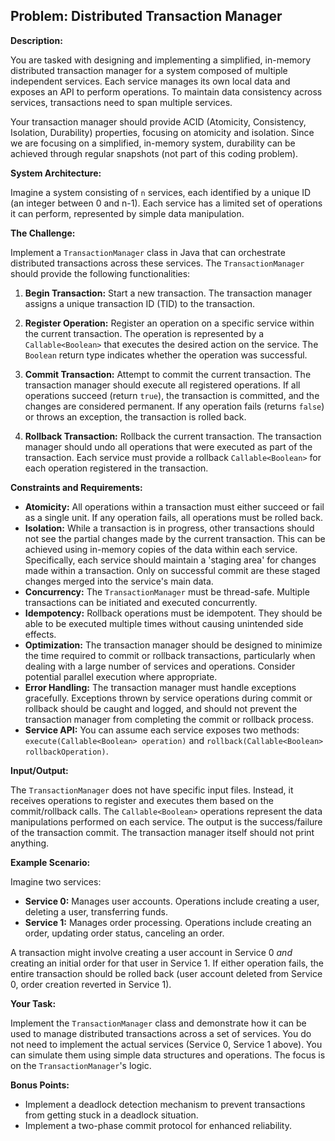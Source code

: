 ## Problem: Distributed Transaction Manager

**Description:**

You are tasked with designing and implementing a simplified, in-memory distributed transaction manager for a system composed of multiple independent services. Each service manages its own local data and exposes an API to perform operations. To maintain data consistency across services, transactions need to span multiple services.

Your transaction manager should provide ACID (Atomicity, Consistency, Isolation, Durability) properties, focusing on atomicity and isolation. Since we are focusing on a simplified, in-memory system, durability can be achieved through regular snapshots (not part of this coding problem).

**System Architecture:**

Imagine a system consisting of `n` services, each identified by a unique ID (an integer between 0 and n-1). Each service has a limited set of operations it can perform, represented by simple data manipulation.

**The Challenge:**

Implement a `TransactionManager` class in Java that can orchestrate distributed transactions across these services. The `TransactionManager` should provide the following functionalities:

1.  **Begin Transaction:** Start a new transaction. The transaction manager assigns a unique transaction ID (TID) to the transaction.

2.  **Register Operation:** Register an operation on a specific service within the current transaction. The operation is represented by a `Callable<Boolean>` that executes the desired action on the service.  The `Boolean` return type indicates whether the operation was successful.

3.  **Commit Transaction:** Attempt to commit the current transaction. The transaction manager should execute all registered operations. If all operations succeed (return `true`), the transaction is committed, and the changes are considered permanent. If any operation fails (returns `false`) or throws an exception, the transaction is rolled back.

4.  **Rollback Transaction:** Rollback the current transaction. The transaction manager should undo all operations that were executed as part of the transaction. Each service must provide a rollback `Callable<Boolean>` for each operation registered in the transaction.

**Constraints and Requirements:**

*   **Atomicity:** All operations within a transaction must either succeed or fail as a single unit. If any operation fails, all operations must be rolled back.
*   **Isolation:**  While a transaction is in progress, other transactions should not see the partial changes made by the current transaction.  This can be achieved using in-memory copies of the data within each service.  Specifically, each service should maintain a 'staging area' for changes made within a transaction. Only on successful commit are these staged changes merged into the service's main data.
*   **Concurrency:** The `TransactionManager` must be thread-safe. Multiple transactions can be initiated and executed concurrently.
*   **Idempotency:** Rollback operations must be idempotent.  They should be able to be executed multiple times without causing unintended side effects.
*   **Optimization:** The transaction manager should be designed to minimize the time required to commit or rollback transactions, particularly when dealing with a large number of services and operations. Consider potential parallel execution where appropriate.
*   **Error Handling:** The transaction manager must handle exceptions gracefully. Exceptions thrown by service operations during commit or rollback should be caught and logged, and should not prevent the transaction manager from completing the commit or rollback process.
*   **Service API:** You can assume each service exposes two methods: `execute(Callable<Boolean> operation)` and `rollback(Callable<Boolean> rollbackOperation)`.

**Input/Output:**

The `TransactionManager` does not have specific input files. Instead, it receives operations to register and executes them based on the commit/rollback calls. The `Callable<Boolean>` operations represent the data manipulations performed on each service. The output is the success/failure of the transaction commit. The transaction manager itself should not print anything.

**Example Scenario:**

Imagine two services:

*   **Service 0:** Manages user accounts.  Operations include creating a user, deleting a user, transferring funds.
*   **Service 1:** Manages order processing. Operations include creating an order, updating order status, canceling an order.

A transaction might involve creating a user account in Service 0 *and* creating an initial order for that user in Service 1.  If either operation fails, the entire transaction should be rolled back (user account deleted from Service 0, order creation reverted in Service 1).

**Your Task:**

Implement the `TransactionManager` class and demonstrate how it can be used to manage distributed transactions across a set of services. You do not need to implement the actual services (Service 0, Service 1 above). You can simulate them using simple data structures and operations. The focus is on the `TransactionManager`'s logic.

**Bonus Points:**

*   Implement a deadlock detection mechanism to prevent transactions from getting stuck in a deadlock situation.
*   Implement a two-phase commit protocol for enhanced reliability.
